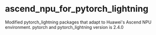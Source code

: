 # ascend_npu_for_pytorch_lightning
Modified pytorch_lightning packages that adapt to Huawei's Ascend NPU environment. pytorch and pytorch_lightning version is 2.4.0
